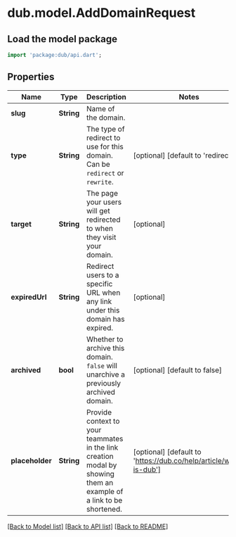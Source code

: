 # dub.model.AddDomainRequest

## Load the model package
```dart
import 'package:dub/api.dart';
```

## Properties
Name | Type | Description | Notes
------------ | ------------- | ------------- | -------------
**slug** | **String** | Name of the domain. | 
**type** | **String** | The type of redirect to use for this domain. Can be `redirect` or `rewrite`. | [optional] [default to 'redirect']
**target** | **String** | The page your users will get redirected to when they visit your domain. | [optional] 
**expiredUrl** | **String** | Redirect users to a specific URL when any link under this domain has expired. | [optional] 
**archived** | **bool** | Whether to archive this domain. `false` will unarchive a previously archived domain. | [optional] [default to false]
**placeholder** | **String** | Provide context to your teammates in the link creation modal by showing them an example of a link to be shortened. | [optional] [default to 'https://dub.co/help/article/what-is-dub']

[[Back to Model list]](../README.md#documentation-for-models) [[Back to API list]](../README.md#documentation-for-api-endpoints) [[Back to README]](../README.md)


